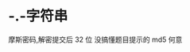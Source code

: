 # -.-字符串
摩斯密码,解密提交后 32 位
没搞懂题目提示的 md5 何意
# 
<!--stackedit_data:
eyJoaXN0b3J5IjpbLTE1NjQzNTQ1NDhdfQ==
-->